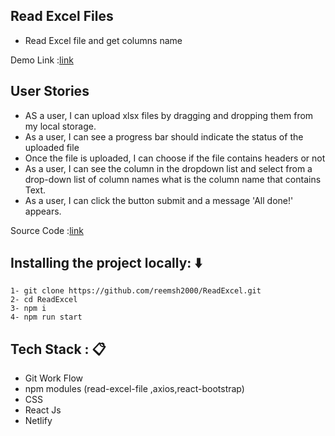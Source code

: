 ## Read Excel Files
* Read Excel file and get columns name


Demo Link :[link](https://61b76c8caac10b00076cc010--pensive-jepsen-640d86.netlify.app/)

## User Stories
* AS a user, I can upload xlsx files by dragging and dropping them from my local storage.
* As a user, I can see a progress bar should indicate the status of the uploaded file
* Once the file is uploaded, I can choose if the file contains headers or not 
* As a user, I can see the column in the dropdown list and select from a drop-down list of column names what is the column name that contains Text.
* As a user, I can click the button submit and a message 'All done!' appears.

Source Code  :[link](https://github.com/reemsh2000/ReadExcel)

## Installing the project locally: :arrow_down:
```
1- git clone https://github.com/reemsh2000/ReadExcel.git 
2- cd ReadExcel
3- npm i 
4- npm run start
```

## Tech Stack : :clipboard:
* Git Work Flow
* npm modules (read-excel-file ,axios,react-bootstrap)
* CSS
* React Js
* Netlify
